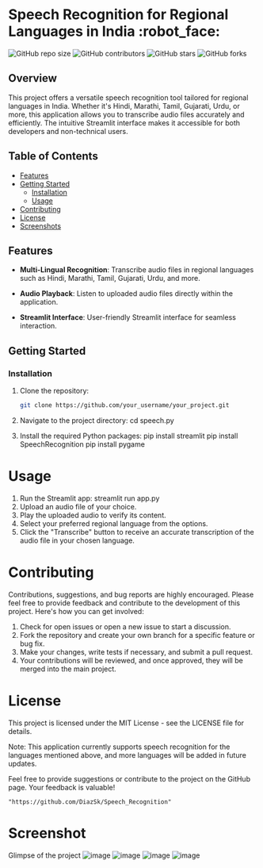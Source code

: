 # Speech Recognition for Regional Languages in India :robot_face:

![GitHub repo size](https://img.shields.io/github/repo-size/your_username/your_project)
![GitHub contributors](https://img.shields.io/github/contributors/your_username/your_project)
![GitHub stars](https://img.shields.io/github/stars/your_username/your_project?style=social)
![GitHub forks](https://img.shields.io/github/forks/your_username/your_project?style=social)

## Overview

This project offers a versatile speech recognition tool tailored for regional languages in India. Whether it's Hindi, Marathi, Tamil, Gujarati, Urdu, or more, this application allows you to transcribe audio files accurately and efficiently. The intuitive Streamlit interface makes it accessible for both developers and non-technical users.

## Table of Contents

- [Features](#features)
- [Getting Started](#getting-started)
  - [Installation](#installation)
  - [Usage](#usage)
- [Contributing](#contributing)
- [License](#license)
- [Screenshots](#screenshots)

## Features

- **Multi-Lingual Recognition**: Transcribe audio files in regional languages such as Hindi, Marathi, Tamil, Gujarati, Urdu, and more.

- **Audio Playback**: Listen to uploaded audio files directly within the application.

- **Streamlit Interface**: User-friendly Streamlit interface for seamless interaction.

## Getting Started

### Installation

1. Clone the repository:

   ```bash
   git clone https://github.com/your_username/your_project.git

2. Navigate to the project directory:
   cd speech.py

3. Install the required Python packages:
   pip install streamlit
   pip install SpeechRecognition
   pip install pygame

# Usage
1. Run the Streamlit app:
   streamlit run app.py
2. Upload an audio file of your choice.
3. Play the uploaded audio to verify its content.
4. Select your preferred regional language from the options.
5. Click the "Transcribe" button to receive an accurate transcription of the audio file in your chosen language.

# Contributing
Contributions, suggestions, and bug reports are highly encouraged. Please feel free to provide feedback and contribute to the development of this project. Here's how you can get involved:

1. Check for open issues or open a new issue to start a discussion.
2. Fork the repository and create your own branch for a specific feature or bug fix.
3. Make your changes, write tests if necessary, and submit a pull request.
4. Your contributions will be reviewed, and once approved, they will be merged into the main project.

# License
This project is licensed under the MIT License - see the LICENSE file for details.

Note: This application currently supports speech recognition for the languages mentioned above, and more languages will be added in future updates.

Feel free to provide suggestions or contribute to the project on the GitHub page. Your feedback is valuable!

`"https://github.com/DiazSk/Speech_Recognition"` 

# Screenshot
Glimpse of the project
![image](https://github.com/DiazSk/Speech_Recognition/assets/92885761/afadc9fb-f742-4dd4-8463-24539f978223)
![image](https://github.com/DiazSk/Speech_Recognition/assets/92885761/3134509a-b066-4627-add1-19ae87eac483)
![image](https://github.com/DiazSk/Speech_Recognition/assets/92885761/6e1dba73-dacd-4c63-84f6-da4ad4102a6b)
![image](https://github.com/DiazSk/Speech_Recognition/assets/92885761/9e6a2837-b053-48e8-9394-8aa8bdf97108)
